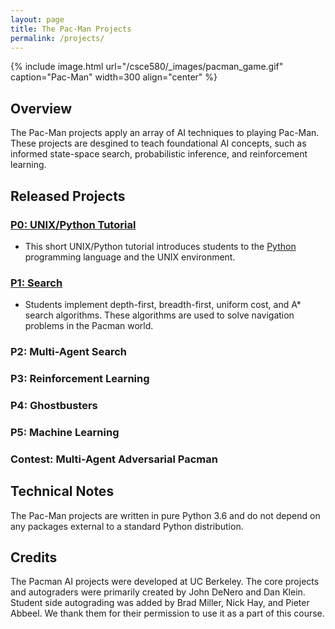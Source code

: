 ```yaml
---
layout: page
title: The Pac-Man Projects
permalink: /projects/
---
```


{% include image.html url="/csce580/_images/pacman_game.gif" caption="Pac-Man" width=300 align="center" %}

## Overview
The Pac-Man projects apply an array of AI techniques to playing Pac-Man. These projects are desgined to teach foundational AI concepts, such as informed state-space search, probabilistic inference, and reinforcement learning.

## Released Projects

### [P0: UNIX/Python Tutorial](https://pooyanjamshidi.github.io/csce580/project0/)
- This short UNIX/Python tutorial introduces students to the [Python](http://www.python.org/) programming language and the UNIX environment.

### [P1: Search](https://pooyanjamshidi.github.io/csce580/project1/)
- Students implement depth-first, breadth-first, uniform cost, and A* search algorithms. These algorithms are used to solve navigation problems in the Pacman world.

### P2: Multi-Agent Search 

### P3: Reinforcement Learning 

### P4: Ghostbusters 

### P5: Machine Learning 

### Contest: Multi-Agent Adversarial Pacman

## Technical Notes
The Pac-Man projects are written in pure Python 3.6 and do not depend on any packages external to a standard Python distribution.

## Credits
The Pacman AI projects were developed at UC Berkeley. The core projects and autograders were primarily created by John DeNero and Dan Klein. Student side autograding was added by Brad Miller, Nick Hay, and Pieter Abbeel. We thank them for their permission to use it as a part of this course.
